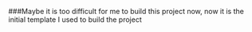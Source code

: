 ###Maybe it is too difficult for me to build this project now, now it is the initial template I used to build the project